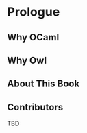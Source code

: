 Prologue
===========================================================


Why OCaml
-----------------------------------------------------------



Why Owl
-----------------------------------------------------------


About This Book
-----------------------------------------------------------


Contributors
-----------------------------------------------------------


TBD
